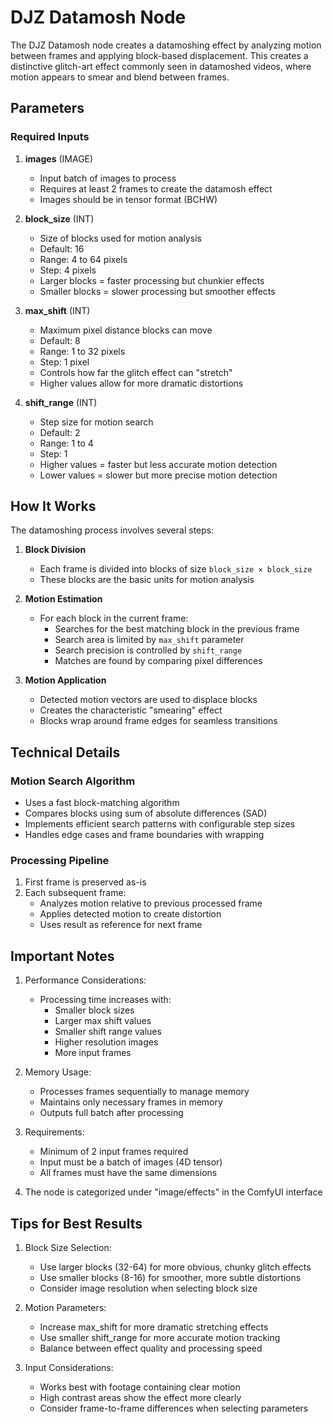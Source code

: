 # DJZ Datamosh Node

The DJZ Datamosh node creates a datamoshing effect by analyzing motion between frames and applying block-based displacement. This creates a distinctive glitch-art effect commonly seen in datamoshed videos, where motion appears to smear and blend between frames.

## Parameters

### Required Inputs

1. **images** (IMAGE)
   - Input batch of images to process
   - Requires at least 2 frames to create the datamosh effect
   - Images should be in tensor format (BCHW)

2. **block_size** (INT)
   - Size of blocks used for motion analysis
   - Default: 16
   - Range: 4 to 64 pixels
   - Step: 4 pixels
   - Larger blocks = faster processing but chunkier effects
   - Smaller blocks = slower processing but smoother effects

3. **max_shift** (INT)
   - Maximum pixel distance blocks can move
   - Default: 8
   - Range: 1 to 32 pixels
   - Step: 1 pixel
   - Controls how far the glitch effect can "stretch"
   - Higher values allow for more dramatic distortions

4. **shift_range** (INT)
   - Step size for motion search
   - Default: 2
   - Range: 1 to 4
   - Step: 1
   - Higher values = faster but less accurate motion detection
   - Lower values = slower but more precise motion detection

## How It Works

The datamoshing process involves several steps:

1. **Block Division**
   - Each frame is divided into blocks of size `block_size × block_size`
   - These blocks are the basic units for motion analysis

2. **Motion Estimation**
   - For each block in the current frame:
     - Searches for the best matching block in the previous frame
     - Search area is limited by `max_shift` parameter
     - Search precision is controlled by `shift_range`
     - Matches are found by comparing pixel differences

3. **Motion Application**
   - Detected motion vectors are used to displace blocks
   - Creates the characteristic "smearing" effect
   - Blocks wrap around frame edges for seamless transitions

## Technical Details

### Motion Search Algorithm
- Uses a fast block-matching algorithm
- Compares blocks using sum of absolute differences (SAD)
- Implements efficient search patterns with configurable step sizes
- Handles edge cases and frame boundaries with wrapping

### Processing Pipeline
1. First frame is preserved as-is
2. Each subsequent frame:
   - Analyzes motion relative to previous processed frame
   - Applies detected motion to create distortion
   - Uses result as reference for next frame

## Important Notes

1. Performance Considerations:
   - Processing time increases with:
     - Smaller block sizes
     - Larger max shift values
     - Smaller shift range values
     - Higher resolution images
     - More input frames

2. Memory Usage:
   - Processes frames sequentially to manage memory
   - Maintains only necessary frames in memory
   - Outputs full batch after processing

3. Requirements:
   - Minimum of 2 input frames required
   - Input must be a batch of images (4D tensor)
   - All frames must have the same dimensions

4. The node is categorized under "image/effects" in the ComfyUI interface

## Tips for Best Results

1. Block Size Selection:
   - Use larger blocks (32-64) for more obvious, chunky glitch effects
   - Use smaller blocks (8-16) for smoother, more subtle distortions
   - Consider image resolution when selecting block size

2. Motion Parameters:
   - Increase max_shift for more dramatic stretching effects
   - Use smaller shift_range for more accurate motion tracking
   - Balance between effect quality and processing speed

3. Input Considerations:
   - Works best with footage containing clear motion
   - High contrast areas show the effect more clearly
   - Consider frame-to-frame differences when selecting parameters
